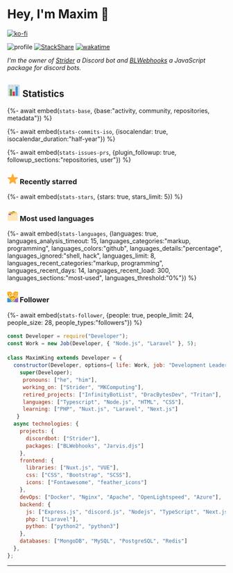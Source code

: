 # Hey, I'm Maxim 👋

[![ko-fi](https://ko-fi.com/img/githubbutton_sm.svg)](https://ko-fi.com/N4N44X5FX)

![profile](https://img.shields.io/github/followers/maximking1.svg?style=social&label=Follow&maxAge=2592000)
[![StackShare](http://img.shields.io/badge/tech-stack-0690fa.svg?style=flat)](https://stackshare.io/MaximKing19/my-stack)
[![wakatime](https://wakatime.com/badge/user/62a2f1b5-48cb-4909-b788-311536b59a9b.svg)](https://wakatime.com/@62a2f1b5-48cb-4909-b788-311536b59a9b)

*I'm the owner of <a href="https://top.gg/bot/765088908773818378">Strider</a> a Discord bot and <a href="https://www.npmjs.com/package/blwebhooks">BLWebhooks</a> a JavaScript package for discord bots.*

## <img alt="emoji" src="https://raw.githubusercontent.com/twitter/twemoji/master/assets/svg/1f4ca.svg" height="30em"> Statistics
{%- await embed(`stats-base`, {base:"activity, community, repositories, metadata"}) %}

{%- await embed(`stats-commits-iso`, {isocalendar: true, isocalendar_duration:"half-year"}) %}

{%- await embed(`stats-issues-prs`, {plugin_followup: true, followup_sections:"repositories, user"}) %}

### <img alt="emoji" src="https://raw.githubusercontent.com/twitter/twemoji/master/assets/svg/2b50.svg" height="25em"> Recently starred
{%- await embed(`stats-stars`, {stars: true, stars_limit: 5}) %}

### <img alt="emoji" src="https://raw.githubusercontent.com/twitter/twemoji/master/assets/svg/1f5c2.svg" height="25em"> Most used languages
{%- await embed(`stats-languages`, {languages: true, languages_analysis_timeout: 15, languages_categories:"markup, programming", languages_colors:"github", languages_details:"percentage", languages_ignored:"shell, hack", languages_limit: 8, languages_recent_categories:"markup, programming", languages_recent_days: 14, languages_recent_load: 300, languages_sections:"most-used", languages_threshold:"0%"}) %}

### <img alt="emoji" src="https://raw.githubusercontent.com/twitter/twemoji/master/assets/svg/1f46a.svg" height="25em"> Follower
{%- await embed(`stats-follower`, {people: true, people_limit: 24, people_size: 28, people_types:"followers"}) %}

```js
const Developer = require("Developer");
const Work = new Job(Developer, { "Node.js", "Laravel" }, 5);

class MaximKing extends Developer = {
  constructor(Developer, options={ life: Work, job: "Development Leadership" }) {
    super(Developer);
     pronouns: ["he", "him"],
     working_on: ["Strider", "MKComputing"],
     retired_projects: ["InfinityBotList", "DracBytesDev", "Tritan"],
     languages: ["Typescript", "Node.js", "HTML", "CSS"],
     learning: ["PHP", "Nuxt.js", "Laravel", "Next.js"]
   }
  async technologies: {
    projects: {
      discordbot: ["Strider"],
      packages: ["BLWebhooks", "Jarvis.djs"]
    },
    frontend: {
      libraries: ["Nuxt.js", "VUE"],
      css: ["CSS", "Bootstrap", "SCSS"],
      icons: ["Fontawesome", "feather_icons"]
    },
    devOps: ["Docker", "Nginx", "Apache", "OpenLightspeed", "Azure"],
    backend: {
      js: ["Express.js", "discord.js", "Nodejs", "TypeScript", "Next.js"],
      php: ["Laravel"],
      python: ["python2", "python3"]
    },
    databases: ["MongoDB", "MySQL", "PostgreSQL", "Redis"]
  },
};
```

---
